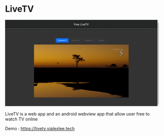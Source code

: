 # LiveTV
![Cover](https://github.com/yialexlee/yialexlee.github.io/blob/master/images/work/work11.png)

LiveTV is a web app and an android webview app that allow user free to watch TV online

Demo : https://livetv.yialexlee.tech
